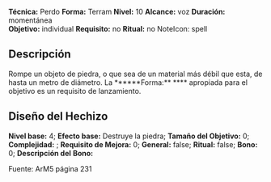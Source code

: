 
**Técnica:** Perdo
**Forma:** Terram
**Nivel:** 10
**Alcance:** voz 
**Duración:** momentánea  
**Objetivo:** individual
**Requisito:** no
**Ritual:** no
NoteIcon: spell




## Descripción 
<p>Rompe un objeto de piedra, o que sea de un material más débil que esta, de hasta un metro de diámetro. La ******Forma:** **** apropiada para el objetivo es un requisito de lanzamiento.</p>

## Diseño del Hechizo 

**Nivel base:** 4; **Efecto base:** Destruye la piedra;  **Tamaño del **Objetivo:**** 0; **Complejidad:** ; **Requisito de Mejora:** 0; **General:** false; **Ritual:** false; **Bono:** 0; **Descripción del** **Bono:** 

Fuente: ArM5 página 231